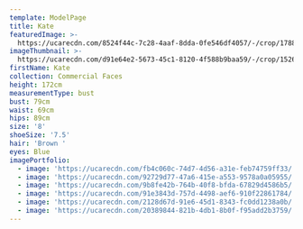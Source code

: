 ```yaml
---
template: ModelPage
title: Kate
featuredImage: >-
  https://ucarecdn.com/8524f44c-7c28-4aaf-8dda-0fe546df4057/-/crop/1788x721/0,160/-/preview/
imageThumbnail: >-
  https://ucarecdn.com/d91e64e2-5673-45c1-8120-4f588b9baa59/-/crop/1526x1963/107,75/-/preview/
firstName: Kate
collection: Commercial Faces
height: 172cm
measurementType: bust
bust: 79cm
waist: 69cm
hips: 89cm
size: '8'
shoeSize: '7.5'
hair: 'Brown '
eyes: Blue
imagePortfolio:
  - image: 'https://ucarecdn.com/fb4c060c-74d7-4d56-a31e-feb74759ff33/'
  - image: 'https://ucarecdn.com/92729d77-47a6-415e-a553-9578a0a05955/'
  - image: 'https://ucarecdn.com/9b8fe42b-764b-40f8-bfda-67829d4586b5/'
  - image: 'https://ucarecdn.com/91e3843d-757d-4498-aef6-910f22861784/'
  - image: 'https://ucarecdn.com/2128d67d-91e6-45d1-8343-fc0dd1238a0b/'
  - image: 'https://ucarecdn.com/20389844-821b-4db1-8b0f-f95add2b3759/'
---
```


